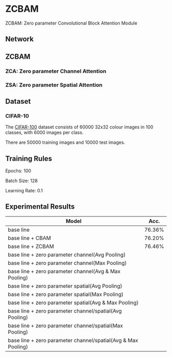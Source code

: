# ZCBAM
ZCBAM: Zero parameter Convolutional Block Attention Module



## Network


## ZCBAM

### ZCA: Zero parameter Channel Attention

### ZSA: Zero parameter Spatial Attention

## Dataset

### CIFAR-10
The [CIFAR-100](https://www.cs.toronto.edu/~kriz/cifar.html) dataset consists of 60000 32x32 colour images in 100 classes, with 6000 images per class. 

There are 50000 training images and 10000 test images.

## Training Rules

Epochs: 100

Batch Size: 128

Learning Rate: 0.1

## Experimental Results

| Model             | Acc.        |
| ----------------- | ----------- |
| base line              | 76.36%      |
| base line + CBAM           |  76.20% |
| base line + ZCBAM           |  76.46% |
| base line + zero parameter channel(Avg Pooling)       |     |
| base line + zero parameter channel(Max Pooling)       |    |
| base line + zero parameter channel(Avg & Max Pooling)       |   |
| base line + zero parameter spatial(Avg Pooling)       |       |
| base line + zero parameter spatial(Max Pooling)       |       |
 base line + zero parameter spatial(Avg & Max Pooling)       |      |
| base line + zero parameter channel/spatial(Avg Pooling)         |  |
| base line + zero parameter channel/spatial(Max Pooling)       | |
| base line + zero parameter channel/spatial(Avg & Max Pooling)         ||
